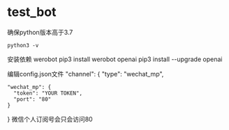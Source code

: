 # test_bot
确保python版本高于3.7

    python3 -v

安装依赖
werobot
    pip3 install werobot
openai
    pip3 install --upgrade openai


编辑config.json文件
"channel": {
    "type": "wechat_mp",
        
    "wechat_mp": {
      "token": "YOUR TOKEN",          
      "port": "80"                 
    }
}
微信个人订阅号会只会访问80
